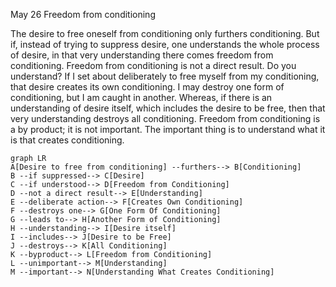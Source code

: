 May 26
Freedom from conditioning

The desire to free oneself from conditioning only furthers conditioning. But if, instead of trying to suppress desire, one understands the whole process of desire, in that very understanding there comes freedom from conditioning. Freedom from conditioning is not a direct result. Do you understand? If I set about deliberately to free myself from my conditioning, that desire creates its own conditioning. I may destroy one form of conditioning, but I am caught in another. Whereas, if there is an understanding of desire itself, which includes the desire to be free, then that very understanding destroys all conditioning. Freedom from conditioning is a by product; it is not important. The important thing is to understand what it is that creates conditioning.

```mermaid
graph LR
A[Desire to free from conditioning] --furthers--> B[Conditioning]
B --if suppressed--> C[Desire]
C --if understood--> D[Freedom from Conditioning]
D --not a direct result--> E[Understanding]
E --deliberate action--> F[Creates Own Conditioning]
F --destroys one--> G[One Form Of Conditioning]
G --leads to--> H[Another Form of Conditioning]
H --understanding--> I[Desire itself]
I --includes--> J[Desire to be Free]
J --destroys--> K[All Conditioning]
K --byproduct--> L[Freedom from Conditioning]
L --unimportant--> M[Understanding]
M --important--> N[Understanding What Creates Conditioning]
```